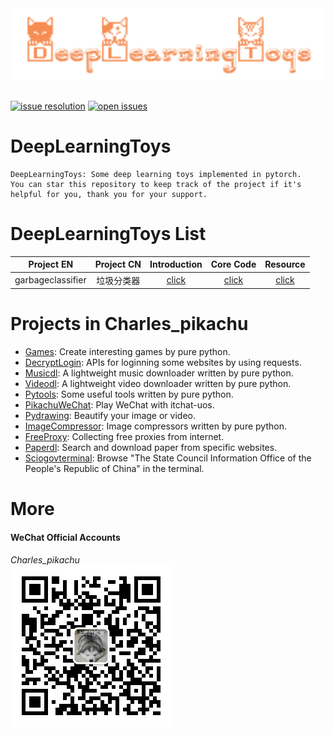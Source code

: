 <div align="center">
    <img src="./docs/logo.png" width="600"/>
</div>
<br />

[![issue resolution](https://isitmaintained.com/badge/resolution/CharlesPikachu/deeplearningtoys.svg)](https://github.com/CharlesPikachu/deeplearningtoys/issues)
[![open issues](https://isitmaintained.com/badge/open/CharlesPikachu/deeplearningtoys.svg)](https://github.com/CharlesPikachu/deeplearningtoys/issues)


# DeepLearningToys
```
DeepLearningToys: Some deep learning toys implemented in pytorch.
You can star this repository to keep track of the project if it's helpful for you, thank you for your support.
```


# DeepLearningToys List

|  Project EN         |   Project CN                                          | Introduction                                                  | Core Code                                      | Resource                                                                                    |
|  :----:             |   :----:                                              | :----:                                                        | :----:                                         | :----:                                                                                      |
|  garbageclassifier  |   垃圾分类器                                          | [click](https://mp.weixin.qq.com/s/n6eKeuhmg6YFgQLVvm3LDg)    | [click](./deeplearningtoys/garbageclassifier)  | [click](https://github.com/CharlesPikachu/deeplearningtoys/releases/tag/garbageclassifier)  |


# Projects in Charles_pikachu

- [Games](https://github.com/CharlesPikachu/Games): Create interesting games by pure python.
- [DecryptLogin](https://github.com/CharlesPikachu/DecryptLogin): APIs for loginning some websites by using requests.
- [Musicdl](https://github.com/CharlesPikachu/musicdl): A lightweight music downloader written by pure python.
- [Videodl](https://github.com/CharlesPikachu/videodl): A lightweight video downloader written by pure python.
- [Pytools](https://github.com/CharlesPikachu/pytools): Some useful tools written by pure python.
- [PikachuWeChat](https://github.com/CharlesPikachu/pikachuwechat): Play WeChat with itchat-uos.
- [Pydrawing](https://github.com/CharlesPikachu/pydrawing): Beautify your image or video.
- [ImageCompressor](https://github.com/CharlesPikachu/imagecompressor): Image compressors written by pure python.
- [FreeProxy](https://github.com/CharlesPikachu/freeproxy): Collecting free proxies from internet.
- [Paperdl](https://github.com/CharlesPikachu/paperdl): Search and download paper from specific websites.
- [Sciogovterminal](https://github.com/CharlesPikachu/sciogovterminal): Browse "The State Council Information Office of the People's Republic of China" in the terminal.


# More

#### WeChat Official Accounts

*Charles_pikachu*  
![img](./docs/pikachu.jpg)
